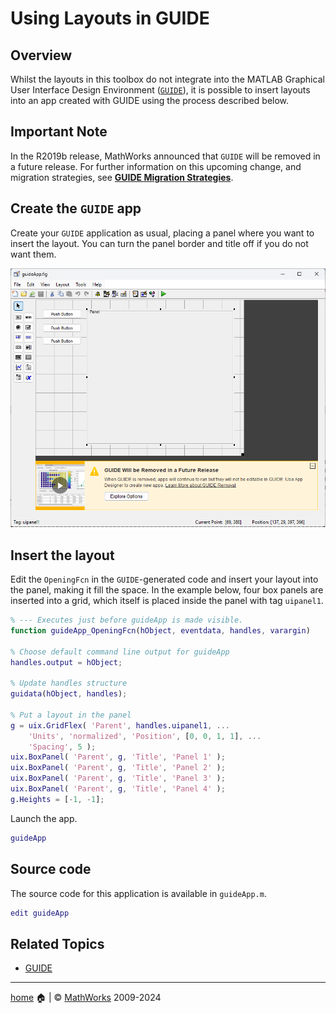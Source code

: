 # Using Layouts in GUIDE

## Overview

Whilst the layouts in this toolbox do not integrate into the MATLAB Graphical User Interface Design Environment ([`GUIDE`](https://www.mathworks.com/help/matlab/ref/guide.html)), it is possible to insert layouts into an app created with GUIDE using the process described below.

## Important Note

In the R2019b release, MathWorks announced that `GUIDE` will be removed in a future release. For further information on this upcoming change, and migration strategies, see [**GUIDE Migration Strategies**](https://www.mathworks.com/help/matlab/creating_guis/differences-between-app-designer-and-guide.html).

## Create the `GUIDE` app

Create your `GUIDE` application as usual, placing a panel where you want to insert the layout. You can turn the panel border and title off if you do not want them.

![A new GUIDE app](Images/UsingLayoutsInGUIDE01.png "A new GUIDE app")

## Insert the layout

Edit the `OpeningFcn` in the `GUIDE`-generated code and insert your layout into the panel, making it fill the space. In the example below, four box panels are inserted into a grid, which itself is placed inside the panel with tag `uipanel1`.

```matlab
% --- Executes just before guideApp is made visible. 
function guideApp_OpeningFcn(hObject, eventdata, handles, varargin)

% Choose default command line output for guideApp 
handles.output = hObject;

% Update handles structure 
guidata(hObject, handles);

% Put a layout in the panel 
g = uix.GridFlex( 'Parent', handles.uipanel1, ...
    'Units', 'normalized', 'Position', [0, 0, 1, 1], ...
    'Spacing', 5 );
uix.BoxPanel( 'Parent', g, 'Title', 'Panel 1' );
uix.BoxPanel( 'Parent', g, 'Title', 'Panel 2' );
uix.BoxPanel( 'Parent', g, 'Title', 'Panel 3' );
uix.BoxPanel( 'Parent', g, 'Title', 'Panel 4' );
g.Heights = [-1, -1]; 
```

Launch the app.

```matlab
guideApp
```

## Source code

The source code for this application is available in `guideApp.m`.

```matlab
edit guideApp 
```

## Related Topics
* [GUIDE](https://www.mathworks.com/help/matlab/ref/guide.html)

___

[home](index.md) :house: | :copyright: [MathWorks](https://www.mathworks.com/services/consulting.html) 2009-2024